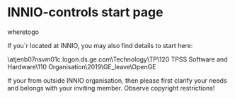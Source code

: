 # INNIO-controls start page
wheretogo

If you´r located at INNIO, you may also find details to start here:

\\atjenb07nsvm01c.logon.ds.ge.com\Technology\TP\120 TPSS Software and Hardware\110 Organisation\2019\GE_leave\OpenGE

If your from outside INNIO organisation, then please first clarify your needs and belongs with your inviting member.
Observe copyright restrictions!
